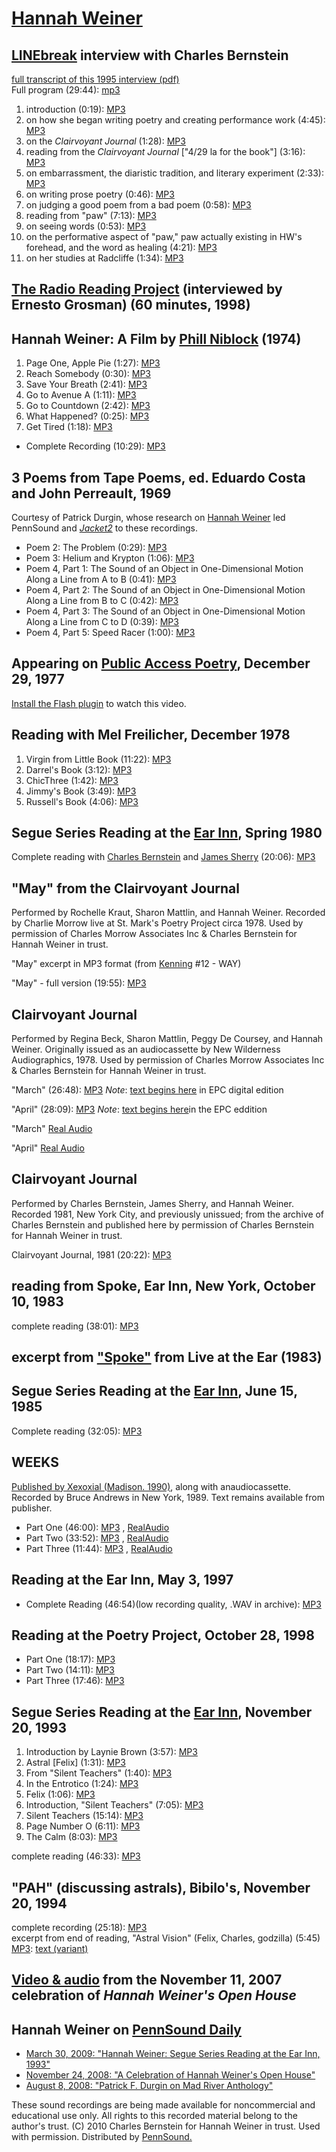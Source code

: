 [Hannah Weiner](http://epc.buffalo.edu/authors/weiner)
======================================================

[LINEbreak](LINEbreak.html) interview
with Charles Bernstein
-------------------------------------

[full transcript of this 1995 interview (pdf)](http://epc.buffalo.edu/authors/weiner/Weiner-Hannah_LINEbreak_1995_full-transcript.pdf)  
Full program (29:44): [mp3](http://media.sas.upenn.edu/pennsound/groups/LINEbreak/Weiner/Weiner-Hannah_LINEbreak_NY_1995.mp3)

1.  introduction (0:19): [MP3](http://media.sas.upenn.edu/pennsound/authors/Weiner/Linebreak/Weiner-Hannah_01_introduction_LINEbreak_NY_1995.mp3)
2.  on how she began writing poetry and creating performance work (4:45): [MP3](http://media.sas.upenn.edu/pennsound/authors/Weiner/Linebreak/Weiner-Hannah_02_HW-on-how-she-began-writing-poetry-and-creating-performance-work_LINEbreak_NY_1995.mp3)
3.  on the *Clairvoyant Journal* (1:28): [MP3](http://media.sas.upenn.edu/pennsound/authors/Weiner/Linebreak/Weiner-Hannah_03_on-the-Clairvoyant-Journal_LINEbreak_NY_1995.mp3)
4.  reading from the *Clairvoyant Journal* \["4/29 la for the book"\] (3:16): [MP3](http://media.sas.upenn.edu/pennsound/authors/Weiner/Linebreak/Weiner-Hannah_04_reading-from-the-Clairvoyant-Journal_LINEbreak_NY_1995.mp3)
5.  on embarrassment, the diaristic tradition, and literary experiment (2:33): [MP3](http://media.sas.upenn.edu/pennsound/authors/Weiner/Linebreak/Weiner-Hannah_05_on-embarrassment-the-diaristic-tradition-and-literary-experiment_LINEbreak_NY_1995.mp3)
6.  on writing prose poetry (0:46): [MP3](http://media.sas.upenn.edu/pennsound/authors/Weiner/Linebreak/Weiner-Hannah_06_on-writing-prose-poetry_LINEbreak_NY_1995.mp3)
7.  on judging a good poem from a bad poem (0:58): [MP3](http://media.sas.upenn.edu/pennsound/authors/Weiner/Linebreak/Weiner-Hannah_07_on-judging-a-good-poem-from-a-bad-poem_LINEbreak_NY_1995.mp3)
8.  reading from "paw" (7:13): [MP3](http://media.sas.upenn.edu/pennsound/authors/Weiner/Linebreak/Weiner-Hannah_08_reading-from-paw_LINEbreak_NY_1995.mp3)
9.  on seeing words (0:53): [MP3](http://media.sas.upenn.edu/pennsound/authors/Weiner/Linebreak/Weiner-Hannah_09_on-seeing-words_LINEbreak_NY_1995.mp3)
10. on the performative aspect of "paw," paw actually existing in HW's forehead, and the word as healing (4:21): [MP3](http://media.sas.upenn.edu/pennsound/authors/Weiner/Linebreak/Weiner-Hannah_10_on-the-performative-aspect-of-paw_LINEbreak_NY_1995.mp3)
11. on her studies at Radcliffe (1:34): [MP3](http://media.sas.upenn.edu/pennsound/authors/Weiner/Linebreak/Weiner-Hannah_11_on-her-studies-at-Radcliffe_LINEbreak_NY_1995.mp3)

[The
Radio Reading Project](RRP.html) (interviewed by Ernesto Grosman) (60
minutes, 1998)
---------------------------------------------------------------------

  

Hannah Weiner: A Film by [Phill Niblock](http://writing.upenn.edu/pennsound/x/Niblock.php) (1974)
-------------------------------------------------------------------------------------------------

  
  

1.  Page One, Apple Pie (1:27): [MP3](https://media.sas.upenn.edu/pennsound/authors/Weiner/Weiner-Hannah_01_Page-One-Apple-Pie_Phill-Niblock_c-1975.mp3)
2.  Reach Somebody (0:30): [MP3](https://media.sas.upenn.edu/pennsound/authors/Weiner/Weiner-Hannah_02_Reach-Somebody_Phill-Niblock_c-1975.mp3)
3.  Save Your Breath (2:41): [MP3](https://media.sas.upenn.edu/pennsound/authors/Weiner/Weiner-Hannah_03_Save-Your-Breath_Phill-Niblock_c-1975.mp3)
4.  Go to Avenue A (1:11): [MP3](https://media.sas.upenn.edu/pennsound/authors/Weiner/Weiner-Hannah_04_Go-To-Avenue-A_Phill-Niblock_c-1975.mp3)
5.  Go to Countdown (2:42): [MP3](https://media.sas.upenn.edu/pennsound/authors/Weiner/Weiner-Hannah_05_Go-To-Countdown_Phill-Niblock_c-1975.mp3)
6.  What Happened? (0:25): [MP3](https://media.sas.upenn.edu/pennsound/authors/Weiner/Weiner-Hannah_06_What-Happened_Phill-Niblock_c-1975.mp3)
7.  Get Tired (1:18): [MP3](https://media.sas.upenn.edu/pennsound/authors/Weiner/Weiner-Hannah_07_Get-Tired_Phill-Niblock_c-1975.mp3)

-   Complete Recording (10:29): [MP3](https://media.sas.upenn.edu/pennsound/authors/Weiner/Weiner-Hannah_Phill-Niblock_c-1975.mp3.mp3)

3 Poems from Tape Poems, ed. Eduardo Costa and John Perreault, 1969
-------------------------------------------------------------------

Courtesy of Patrick Durgin, whose research on [Hannah Weiner](https://jacket2.org/commentary/witness-hannah-weiner) led PennSound and *[Jacket2](https://jacket2.org/commentary/tape-poems)* to these recordings.

-   Poem 2: The Problem (0:29): [MP3](https://media.sas.upenn.edu/pennsound/groups/Tape-Poems-1969-Costa-Perreault/Tape-Poems_Costa-Perreault_1969_16-The-Problem.mp3)
-   Poem 3: Helium and Krypton (1:06): [MP3](https://media.sas.upenn.edu/pennsound/groups/Tape-Poems-1969-Costa-Perreault/Tape-Poems_Costa-Perreault_1969_17-Helium-and-Krypton.mp3)
-   Poem 4, Part 1: The Sound of an Object in One-Dimensional Motion Along a Line from A to B (0:41): [MP3](https://media.sas.upenn.edu/pennsound/groups/Tape-Poems-1969-Costa-Perreault/Tape-Poems_Costa-Perreault_1969_18-The-Sound-of-an-Object-Part-1.mp3)
-   Poem 4, Part 2: The Sound of an Object in One-Dimensional Motion Along a Line from B to C (0:42): [MP3](https://media.sas.upenn.edu/pennsound/groups/Tape-Poems-1969-Costa-Perreault/Tape-Poems_Costa-Perreault_1969_19-The-Sound-of-an-Object-Part-2.mp3)
-   Poem 4, Part 3: The Sound of an Object in One-Dimensional Motion Along a Line from C to D (0:39): [MP3](https://media.sas.upenn.edu/pennsound/groups/Tape-Poems-1969-Costa-Perreault/Tape-Poems_Costa-Perreault_1969_20-The-Sound-of-an-Object-Part-3.mp3)
-   Poem 4, Part 5: Speed Racer (1:00): [MP3](https://media.sas.upenn.edu/pennsound/groups/Tape-Poems-1969-Costa-Perreault/Tape-Poems_Costa-Perreault_1969_21-Speed-Racer.mp3)

  

Appearing on [Public Access Poetry](PAP-2.php), December 29, 1977
-----------------------------------------------------------------

[Install the Flash plugin](http://get.adobe.com/flashplayer/) to watch this video.

Reading with Mel Freilicher, December 1978
------------------------------------------

1.  Virgin from <span class="title">Little Book</span> (11:22): [MP3](http://media.sas.upenn.edu/pennsound/authors/Weiner/Weiner-Hannah_01_Virgin_12-1978.mp3)
2.  Darrel's Book (3:12): [MP3](http://media.sas.upenn.edu/pennsound/authors/Weiner/Weiner-Hannah_02_Darrels-Book_12-1978.mp3)
3.  ChicThree (1:42): [MP3](http://media.sas.upenn.edu/pennsound/authors/Weiner/Weiner-Hannah_03_ChicThree_12-1978.mp3)
4.  Jimmy's Book (3:49): [MP3](http://media.sas.upenn.edu/pennsound/authors/Weiner/Weiner-Hannah_04_Jimmys-Book_12-1978.mp3)
5.  Russell's Book (4:06): [MP3](http://media.sas.upenn.edu/pennsound/authors/Weiner/Weiner-Hannah_05_Russells-Book_12-1978.mp3)

Segue Series Reading at the [Ear Inn](Ear-Inn.php), Spring 1980
---------------------------------------------------------------

Complete reading with [Charles Bernstein](Bernstein.html) and [James Sherry](Sherry.html) (20:06): [MP3](http://media.sas.upenn.edu/pennsound/authors/Weiner/Weiner-Hannah_Complete-Reading-with-Charles-Berstein-and-James-Sherry_Ear-Inn_New-York_1980.mp3)

"May" from the<span class="title"> Clairvoyant Journal </span>
--------------------------------------------------------------

Performed by Rochelle Kraut, Sharon Mattlin, and Hannah Weiner. Recorded by Charlie Morrow live at St. Mark's Poetry Project circa 1978. Used
by permission of Charles Morrow Associates Inc & Charles Bernstein for Hannah
Weiner in trust.

"May" excerpt in MP3 format (from [Kenning](Kenning.html) \#12 - WAY)

"May" - full version (19:55): [MP3](http://media.sas.upenn.edu/pennsound/authors/Weiner/Weiner-Hannah_May-full.mp3)

Clairvoyant Journal
-------------------

Performed by Regina Beck, Sharon Mattlin, Peggy De Coursey, and Hannah Weiner. Originally issued as an audiocassette by New Wilderness Audiographics, 1978.
Used by permission of Charles Morrow Associates Inc & Charles Bernstein
for Hannah Weiner in trust.

"March" (26:48): [MP3](http://media.sas.upenn.edu/pennsound/authors/Weiner/Weiner-Hannah_ClairvoyantJnl_3-74.mp3)
*Note*: [text begins here](http://epc.buffalo.edu/authors/weiner/cj/weiner-1.html) in EPC digital edition

"April" (28:09): [MP3](http://media.sas.upenn.edu/pennsound/authors/Weiner/Weiner-Hannah_ClairvoyantJnl_4-74.mp3)
*Note*: [text begins here](http://epc.buffalo.edu/authors/weiner/cj/weiner-12.html)in the EPC eddition

"March" [Real Audio](http://media.sas.upenn.edu/pennsound/authors/Weiner/Weiner-Hannah_ClairvoyantJnl_3-74.rm)

"April" [Real Audio](http://media.sas.upenn.edu/pennsound/authors/Weiner/Weiner-Hannah_ClairvoyantJnl_4-74.rm)

Clairvoyant Journal
-------------------

Performed by Charles Bernstein, James Sherry, and Hannah Weiner.
Recorded 1981, New York City, and previously unissued; from
the archive of Charles Bernstein and published here by permission
of Charles Bernstein for Hannah Weiner in trust.

<span class="title">Clairvoyant Journal</span>, 1981 (20:22): [MP3](http://media.sas.upenn.edu/pennsound/authors/Weiner/Weiner-Hannah_CJ_w-Charles-Bernstein&James-Sherry_1981.mp3)

reading from <span class="titl">Spoke</span>, Ear Inn, New York, October 10, 1983
---------------------------------------------------------------------------------

complete reading (38:01): [MP3](http://media.sas.upenn.edu/pennsound/authors/Weiner/Weiner-Hannah_from-Spoke_Ear-Inn_NY_10-10-83.mp3)

excerpt from ["Spoke"](Live-at-the-Ear-1994.html#Weiner) from
Live at the Ear (1983)
-------------------------------------------------------------

Segue Series Reading at the [Ear Inn](Ear-Inn.php), June 15, 1985
-----------------------------------------------------------------

Complete reading (32:05): [MP3](http://media.sas.upenn.edu/pennsound/authors/Weiner/Segue-Seriest-Ear-Inn/Weiner-Hannah_Complete-Reading_Segue-Series_Ear-Inn_6-15-85.mp3)

WEEKS
-----

[Published by Xexoxial (Madison. 1990)](http://xexoxial.org/is/weeks/by/hannah_weiner), along with anaudiocassette.
Recorded by Bruce Andrews in New York, 1989. Text remains available from publisher.

-   Part One (46:00): [MP3](http://media.sas.upenn.edu/pennsound/authors/Weiner/Weiner-Hannah_Weeks_part1_NY_1989.mp3)
    , [RealAudio](http://media.sas.upenn.edu/pennsound/authors/Weiner/Weiner-Hannah_Weeks_part1_NY_1989.rm)
-   Part Two (33:52): [MP3](http://media.sas.upenn.edu/pennsound/authors/Weiner/Weiner-Hannah_Weeks_part2_NY_1989.mp3)
    , [RealAudio](http://media.sas.upenn.edu/pennsound/authors/Weiner/Weiner-Hannah_Weeks_part2_NY_1989.rm)
-   Part Three (11:44): [MP3](http://media.sas.upenn.edu/pennsound/authors/Weiner/Weiner-Hannah_Weeks_part3_NY_1989.mp3)
    , [RealAudio](http://media.sas.upenn.edu/pennsound/authors/Weiner/Weiner-Hannah_Weeks_part3_NY_1989.rm)

Reading at the Ear Inn, May 3, 1997
-----------------------------------

-   Complete Reading (46:54)(low recording quality, .WAV in archive): [MP3](http://media.sas.upenn.edu/pennsound/authors/Weiner/Wiener-Hannah_02_Complete-Reading_Ear-inn_05-03-97.mp3)

Reading at the Poetry Project, October 28, 1998
-----------------------------------------------

-   Part One (18:17): [MP3](http://media.sas.upenn.edu/pennsound/authors/Weiner/Weiner-Hannah_Poetry-Project-1_1992.MP3)
-   Part Two (14:11): [MP3](http://media.sas.upenn.edu/pennsound/authors/Weiner/Weiner-Hannah_Poetry-Project-2_1992.MP3)
-   Part Three (17:46): [MP3](http://media.sas.upenn.edu/pennsound/authors/Weiner/Weiner-Hannah_Poetry-Project-3_1992.MP3)


Segue Series Reading at the [Ear Inn](), November 20, 1993
----------------------------------------------------------

1.  Introduction by Laynie Brown (3:57): [MP3](https://media.sas.upenn.edu/pennsound/authors/Weiner/Segue-93/Weiner-Hannah_01_Introduction_Segue-Series_Ear-Inn_New-York_11-20-93.mp3)
2.  Astral \[Felix\] (1:31): [MP3](https://media.sas.upenn.edu/pennsound/authors/Weiner/Segue-93/Weiner-Hannah_02_Astral_Segue-Series_Ear-Inn_New-York_11-20-93.mp3)
3.  From "Silent Teachers" (1:40): [MP3](https://media.sas.upenn.edu/pennsound/authors/Weiner/Segue-93/Weiner-Hannah_03_From-Silent-Teacher_Segue-Series_Ear-Inn_New-York_11-20-93.mp3)
4.  In the Entrotico (1:24): [MP3](https://media.sas.upenn.edu/pennsound/authors/Weiner/Segue-93/Weiner-Hannah_04_In-The-Entrotico_Segue-Series_Ear-Inn_New-York_11-20-93.mp3)
5.  Felix (1:06): [MP3](https://media.sas.upenn.edu/pennsound/authors/Weiner/Segue-93/Weiner-Hannah_05_Introduction-To-Felix_Segue-Series_Ear-Inn_New-York_11-20-93.mp3)
6.  Introduction, "Silent Teachers" (7:05): [MP3](https://media.sas.upenn.edu/pennsound/authors/Weiner/Segue-93/Weiner-Hannah_06_Introduction-To-Silent-Teachers_Segue-Series_Ear-Inn_New-York_11-20-93.mp3)
7.  Silent Teachers (15:14): [MP3](https://media.sas.upenn.edu/pennsound/authors/Weiner/Segue-93/Weiner-Hannah_07_Silent-Teachers_Segue-Series_Ear-Inn_New-York_11-20-93.mp3)
8.  Page Number O (6:11): [MP3](https://media.sas.upenn.edu/pennsound/authors/Weiner/Segue-93/Weiner-Hannah_08_Page-Number-O_Segue-Series_Ear-Inn_New-York_11-20-93.mp3)
9.  The Calm (8:03): [MP3](https://media.sas.upenn.edu/pennsound/authors/Weiner/Segue-93/Weiner-Hannah_09_The-Calm_Segue-Series_Ear-Inn_New-York_11-20-93.mp3)

complete reading (46:33): [MP3](http://media.sas.upenn.edu/pennsound/authors/Weiner/Weiner-Hannah_Complete-Reading_Segue-Series_Ear-Inn_New-York_11-20-93.mp3)

"PAH" (discussing astrals), Bibilo's, November 20, 1994
-------------------------------------------------------

complete recording (25:18): [MP3](http://media.sas.upenn.edu/pennsound/authors/Weiner/Weiner-Hannah_Bibilos-1994_PAH.mp3)  
excerpt from end of reading, "Astral Vision" (Felix, Charles, godzilla) (5:45) [MP3](https://media.sas.upenn.edu/pennsound/authors/Weiner/Weiner-Hannah_Bibilos-1994_Atral-Visions.mp3):
[text (variant)](http://epc.buffalo.edu/authors/weiner/a-visions.html)

[Video & audio](Weiner-PP.html)
from the November 11, 2007 celebration of *Hannah
Weiner's Open House*
-------------------------------------------------

Hannah Weiner on [PennSound Daily](http://writing.upenn.edu/pennsound/daily)
----------------------------------------------------------------------------

-   [March 30, 2009: "Hannah Weiner: Segue Series Reading at the Ear Inn, 1993"](http://writing.upenn.edu/pennsound/daily/200903.php#30_18:45)
-   [November 24, 2008: "A Celebration of Hannah Weiner's Open House"](http://writing.upenn.edu/pennsound/daily/200811.php#24_19:35)
-   [August 8, 2008: "Patrick F. Durgin on Mad River Anthology"](http://writing.upenn.edu/pennsound/daily/200808.php#8_01:59)

These sound recordings are being made available for noncommercial
and educational use only. All rights to this recorded material
belong to the author's trust. (C) 2010 Charles Bernstein for
Hannah Weiner in trust. Used with permission.
Distributed by [PennSound.](../index.html)
